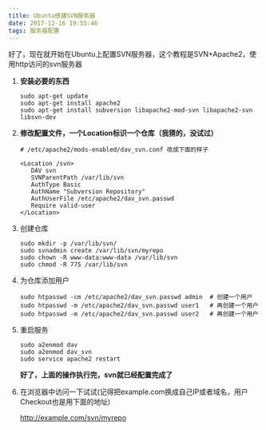 ```yaml
---
title: Ubuntu搭建SVN服务器
date: 2017-12-16 19:55:46
tags: 服务器配置
---
```




好了，现在就开始在Ubuntu上配置SVN服务器，这个教程是SVN+Apache2，使用http访问的svn服务器

1. **安装必要的东西**

   ```shell
   sudo apt-get update
   sudo apt-get install apache2
   sudo apt-get install subversion libapache2-mod-svn libapache2-svn libsvn-dev
   ```

2. **修改配置文件，一个Location标识一个仓库（我猜的，没试过）**

   ```shell
   # /etc/apache2/mods-enabled/dav_svn.conf 改成下面的样子

   <Location /svn>
      DAV svn
      SVNParentPath /var/lib/svn
      AuthType Basic
      AuthName "Subversion Repository"
      AuthUserFile /etc/apache2/dav_svn.passwd
      Require valid-user
   </Location>
   ```

3. 创建仓库

   ```shell
   sudo mkdir -p /var/lib/svn/
   sudo svnadmin create /var/lib/svn/myrepo
   sudo chown -R www-data:www-data /var/lib/svn
   sudo chmod -R 775 /var/lib/svn
   ```

4. 为仓库添加用户

   ```shell
   sudo htpasswd -cm /etc/apache2/dav_svn.passwd admin	# 创建一个用户
   sudo htpasswd -m /etc/apache2/dav_svn.passwd user1	# 再创建一个用户
   sudo htpasswd -m /etc/apache2/dav_svn.passwd user2	# 再创建一个用户
   ```

5. 重启服务

   ```shell
   sudo a2enmod dav
   sudo a2enmod dav_svn
   sudo service apache2 restart
   ```

   **好了，上面的操作执行完，svn就已经配置完成了**

6. 在浏览器中访问一下试试(记得把example.com换成自己IP或者域名，用户Checkout也是用下面的地址)

   http://example.com/svn/myrepo